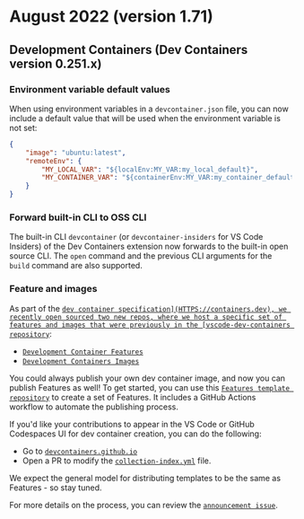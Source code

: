 # August 2022 (version 1.71)

## Development Containers (Dev Containers version 0.251.x)

### Environment variable default values

When using environment variables in a `devcontainer.json` file, you can now
include a default value that will be used when the environment variable is not
set:

```json
{
	"image": "ubuntu:latest",
	"remoteEnv": {
		"MY_LOCAL_VAR": "${localEnv:MY_VAR:my_local_default}",
		"MY_CONTAINER_VAR": "${containerEnv:MY_VAR:my_container_default}"
	}
}
```

### Forward built-in CLI to OSS CLI

The built-in CLI `devcontainer` (or `devcontainer-insiders` for VS Code
Insiders) of the Dev Containers extension now forwards to the built-in open
source CLI. The `open` command and the previous CLI arguments for the `build`
command are also supported.

### Feature and images

As part of the [`dev container specification](HTTPS://containers.dev), we
recently open sourced two new repos, where we host a specific set of features
and images that were previously in the
[vscode-dev-containers repository`](HTTPS://github.com/microsoft/vscode-dev-containers/issues/1589):

- [`Development Container Features`](HTTPS://github.com/devcontainers/features)
- [`Development Containers Images`](HTTPS://github.com/devcontainers/images)

You could always publish your own dev container image, and now you can publish
Features as well! To get started, you can use this
[`Features template repository`](HTTPS://github.com/devcontainers/feature-template)
to create a set of Features. It includes a GitHub Actions workflow to automate
the publishing process.

If you'd like your contributions to appear in the VS Code or GitHub Codespaces
UI for dev container creation, you can do the following:

- Go to
  [`devcontainers.github.io`](HTTPS://github.com/devcontainers/devcontainers.github.io)
- Open a PR to modify the
  [`collection-index.yml`](HTTPS://github.com/devcontainers/devcontainers.github.io/blob/gh-pages/_data/collection-index.yml)
  file.

We expect the general model for distributing templates to be the same as
Features - so stay tuned.

For more details on the process, you can review the
[`announcement issue`](HTTPS://github.com/microsoft/vscode-dev-containers/issues/1589).

